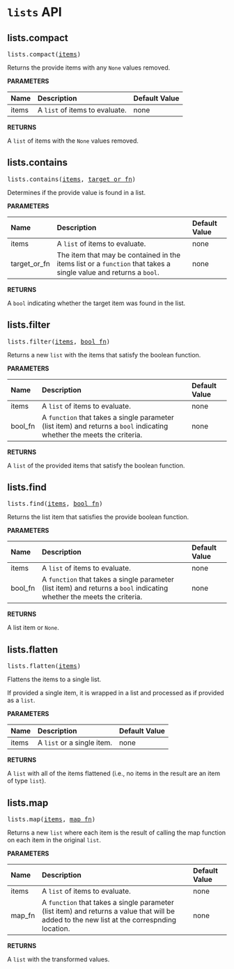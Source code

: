 <!-- Generated with Stardoc, Do Not Edit! -->
# `lists` API


<a id="lists.compact"></a>

## lists.compact

<pre>
lists.compact(<a href="#lists.compact-items">items</a>)
</pre>

Returns the provide items with any `None` values removed.

**PARAMETERS**


| Name  | Description | Default Value |
| :------------- | :------------- | :------------- |
| <a id="lists.compact-items"></a>items |  A <code>list</code> of items to evaluate.   |  none |

**RETURNS**

A `list` of items with the `None` values removed.


<a id="lists.contains"></a>

## lists.contains

<pre>
lists.contains(<a href="#lists.contains-items">items</a>, <a href="#lists.contains-target_or_fn">target_or_fn</a>)
</pre>

Determines if the provide value is found in a list.

**PARAMETERS**


| Name  | Description | Default Value |
| :------------- | :------------- | :------------- |
| <a id="lists.contains-items"></a>items |  A <code>list</code> of items to evaluate.   |  none |
| <a id="lists.contains-target_or_fn"></a>target_or_fn |  The item that may be contained in the items list or a <code>function</code> that takes a single value and returns a <code>bool</code>.   |  none |

**RETURNS**

A `bool` indicating whether the target item was found in the list.


<a id="lists.filter"></a>

## lists.filter

<pre>
lists.filter(<a href="#lists.filter-items">items</a>, <a href="#lists.filter-bool_fn">bool_fn</a>)
</pre>

Returns a new `list` with the items that satisfy the boolean function.

**PARAMETERS**


| Name  | Description | Default Value |
| :------------- | :------------- | :------------- |
| <a id="lists.filter-items"></a>items |  A <code>list</code> of items to evaluate.   |  none |
| <a id="lists.filter-bool_fn"></a>bool_fn |  A <code>function</code> that takes a single parameter (list item) and returns a <code>bool</code> indicating whether the meets the criteria.   |  none |

**RETURNS**

A `list` of the provided items that satisfy the boolean function.


<a id="lists.find"></a>

## lists.find

<pre>
lists.find(<a href="#lists.find-items">items</a>, <a href="#lists.find-bool_fn">bool_fn</a>)
</pre>

Returns the list item that satisfies the provide boolean function.

**PARAMETERS**


| Name  | Description | Default Value |
| :------------- | :------------- | :------------- |
| <a id="lists.find-items"></a>items |  A <code>list</code> of items to evaluate.   |  none |
| <a id="lists.find-bool_fn"></a>bool_fn |  A <code>function</code> that takes a single parameter (list item) and returns a <code>bool</code> indicating whether the meets the criteria.   |  none |

**RETURNS**

A list item or `None`.


<a id="lists.flatten"></a>

## lists.flatten

<pre>
lists.flatten(<a href="#lists.flatten-items">items</a>)
</pre>

Flattens the items to a single list.

If provided a single item, it is wrapped in a list and processed as if
provided as a `list`.


**PARAMETERS**


| Name  | Description | Default Value |
| :------------- | :------------- | :------------- |
| <a id="lists.flatten-items"></a>items |  A <code>list</code> or a single item.   |  none |

**RETURNS**

A `list` with all of the items flattened (i.e., no items in the result
  are an item of type `list`).


<a id="lists.map"></a>

## lists.map

<pre>
lists.map(<a href="#lists.map-items">items</a>, <a href="#lists.map-map_fn">map_fn</a>)
</pre>

Returns a new `list` where each item is the result of calling the map     function on each item in the original `list`.

**PARAMETERS**


| Name  | Description | Default Value |
| :------------- | :------------- | :------------- |
| <a id="lists.map-items"></a>items |  A <code>list</code> of items to evaluate.   |  none |
| <a id="lists.map-map_fn"></a>map_fn |  A <code>function</code> that takes a single parameter (list item) and returns a value that will be added to the new list at the correspnding location.   |  none |

**RETURNS**

A `list` with the transformed values.


